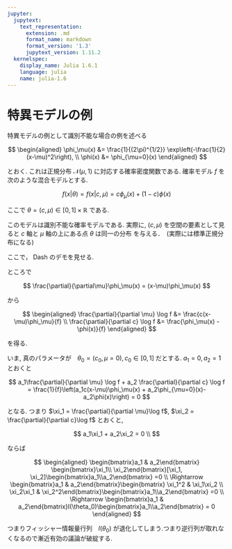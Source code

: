 ```yaml
---
jupyter:
  jupytext:
    text_representation:
      extension: .md
      format_name: markdown
      format_version: '1.3'
      jupytext_version: 1.11.2
  kernelspec:
    display_name: Julia 1.6.1
    language: julia
    name: julia-1.6
---
```


# 特異モデルの例

特異モデルの例として識別不能な場合の例を述べる


$$
\begin{aligned}
\phi_\mu(x) &= \frac{1}{(2\pi)^{1/2}} \exp\left(-\frac{1}{2}(x-\mu)^2\right), \\
\phi(x) &= \phi_{\mu=0}(x)
\end{aligned}
$$

とおく. これは正規分布 $\mathcal{N}(\mu, 1)$ に対応する確率密度関数である.
確率モデル $f$ を次のような混合モデルとする.

$$
f(x|\theta) = f(x|c,\mu) = c \phi_\mu(x) + (1-c)\phi(x)
$$

ここで $\theta=(c,\mu) \in [0,1]\times \mathbb{R}$ である.

このモデルは識別不能な確率モデルである. 実際に, $(c, \mu)$ を空間の要素として見ると $c$ 軸と $\mu$ 軸の上にある点 $\theta$ は同一の分布
を与える．　(実際には標準正規分布になる)

ここで， Dash のデモを見せる.


ところで

$$
\frac{\partial}{\partial\mu}\phi_\mu(x) = (x-\mu)\phi_\mu(x)
$$

から

$$
\begin{aligned}
\frac{\partial}{\partial \mu} \log f &= \frac{c(x-\mu)\phi_\mu}{f} \\
\frac{\partial}{\partial c} \log f &= \frac{\phi_\mu(x) - \phi(x)}{f}
\end{aligned}
$$

を得る.

いま, 真のパラメータが　$\theta_0=(c_0, \mu=0), c_0\in [0,1]$ だとする. $a_1 = 0, a_2 = 1$ とおくと

$$
a_1\frac{\partial}{\partial \mu} \log f + a_2 \frac{\partial}{\partial c} \log f =
\frac{1}{f}\left(a_1c(x-\mu)\phi_\mu(x) + a_2\phi_{\mu=0}(x)-a_2\phi(x)\right) = 0
$$

となる. つまり $\xi_1 = \frac{\partial}{\partial \mu}\log f$, $\xi_2 = \frac{\partial}{\partial c}\log f$ とおくと,

$$
a_1\xi_1 + a_2\xi_2 = 0 \\
$$

ならば

$$
\begin{aligned}
\begin{bmatrix}a_1 & a_2\end{bmatrix} \begin{bmatrix}\xi_1\\ \xi_2\end{bmatrix}[\xi_1, \xi_2]\begin{bmatrix}a_1\\a_2\end{bmatrix} =0 \\
\Rightarrow \begin{bmatrix}a_1 & a_2\end{bmatrix}\begin{bmatrix} \xi_1^2 & \xi_1\xi_2 \\ \xi_2\xi_1 & \xi_2^2\end{bmatrix}\begin{bmatrix}a_1\\a_2\end{bmatrix} =0 \\
\Rightarrow \begin{bmatrix}a_1 & a_2\end{bmatrix}I(\theta_0)\begin{bmatrix}a_1\\a_2\end{bmatrix} = 0
\end{aligned}
$$

つまりフィッシャー情報量行列　$I(\theta_0)$ が退化してしまう.つまり逆行列が取れなくなるので漸近有効の議論が破綻する.
